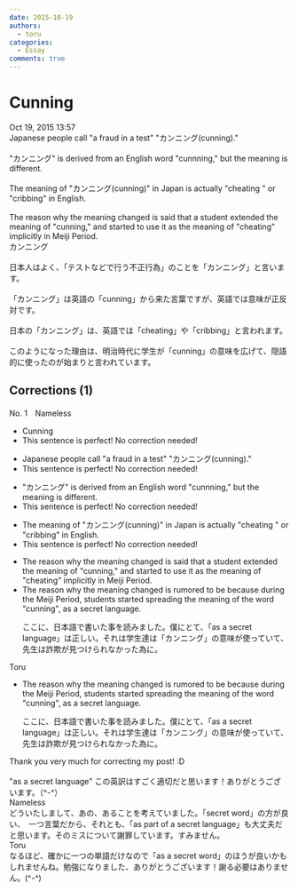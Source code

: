 ```yaml
---
date: 2015-10-19
authors:
  - toru
categories:
  - Essay
comments: true
---
```


# Cunning
<div class="date">Oct 19, 2015 13:57</div>
<div id="post"><div id="body_show_ori">
Japanese people call "a fraud in a test" "カンニング(cunning)." <br/><br/>"カンニング" is derived from an English word "cunnning," but the meaning is different.<br/><br/>The meaning of "カンニング(cunning)" in Japan is actually "cheating " or "cribbing" in English.<br/><br/>The reason why the meaning changed is said that a student extended the meaning of "cunning," and started to use it as the meaning of "cheating" implicitly in Meiji Period.
</div></div>

<!-- more -->

<div id="post_ja"><div id="body_show_mo">
カンニング<br/><br/>日本人はよく、「テストなどで行う不正行為」のことを「カンニング」と言います。<br/><br/>「カンニング」は英語の「cunning」から来た言葉ですが、英語では意味が正反対です。<br/><br/>日本の「カンニング」は、英語では「cheating」や「cribbing」と言われます。<br/><br/>このようになった理由は、明治時代に学生が「cunning」の意味を広げて、隠語的に使ったのが始まりと言われています。
</div></div>

## Corrections (1)
<div id="block"><div class="first_name"> No. 1　<span class="just_name">Nameless</span></div><div id="block2">
<ul class="correction_field">
<li class="incorrect">Cunning</li>
<li class="corrected perfect">This sentence is perfect! No correction needed!</li>
</ul>
<ul class="correction_field">
<li class="incorrect">Japanese people call "a fraud in a test" "カンニング(cunning)." </li>
<li class="corrected perfect">This sentence is perfect! No correction needed!</li>
</ul>
<ul class="correction_field">
<li class="incorrect">"カンニング" is derived from an English word "cunnning," but the meaning is different.</li>
<li class="corrected perfect">This sentence is perfect! No correction needed!</li>
</ul>
<ul class="correction_field">
<li class="incorrect">The meaning of "カンニング(cunning)" in Japan is actually "cheating " or "cribbing" in English.</li>
<li class="corrected perfect">This sentence is perfect! No correction needed!</li>
</ul>
<ul class="correction_field">
<li class="incorrect">The reason why the meaning changed is said that a student extended the meaning of "cunning," and started to use it as the meaning of "cheating" implicitly in Meiji Period.</li>
<li class="corrected correct">
<span class="f_blue">The reason why the meaning changed is rumored to be because during the Meiji Period, students started spreading the meaning of the word "cunning", as a secret language.</span>
<p class="correction_comment">ここに、日本語で書いた事を読みました。僕にとて、「as a secret language」は正しい。それは学生達は「カンニング」の意味が使っていて、先生は詐欺が見つけられなかった為に。</p>
</li>
</ul>
</div><div class="name"><span class="just_name">Toru</span><br><div class="quote_field"><ul class="correction_field">
<li class="corrected correct">
<span class="f_blue">The reason why the meaning changed is rumored to be because during the Meiji Period, students started spreading the meaning of the word "cunning", as a secret language.</span>
<p class="correction_comment">
ここに、日本語で書いた事を読みました。僕にとて、「as a secret language」は正しい。それは学生達は「カンニング」の意味が使っていて、先生は詐欺が見つけられなかった為に。
</p>
</li>
</ul></div>
Thank you very much for correcting my post! :D<br/><br/>"as a secret language" この英訳はすごく適切だと思います！ありがとうございます。（^-^）
</div>
<div class="name"><span class="just_name">Nameless</span><br>
どういたしまして、あの、あることを考えていました。「secret word」の方が良い、　一つ言葉だから、それとも、「as part of a secret language」も大丈夫だと思います。そのミスについて謝罪しています。すみません。
</div>
<div class="name"><span class="just_name">Toru</span><br>
なるほど、確かに一つの単語だけなので「as a secret word」のほうが良いかもしれませんね。勉強になりました、ありがとうございます！謝る必要はありません。(^-^)
</div>
</div>
